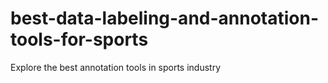 # best-data-labeling-and-annotation-tools-for-sports
Explore the best annotation tools in sports industry
